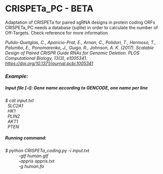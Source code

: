 # CRISPETa_PC - BETA
Adaptation of CRISPETa for paired sgRNA designs in protein coding ORFs\
CRISPETa_PC needs a database (sqlite) in order to calculate the number of Off-Targets. Check reference for more information


<i>Pulido-Quetglas, C., Aparicio-Prat, E., Arnan, C., Polidori, T., Hermoso, T., Palumbo, E., Ponomarenko, J., Guigo, R., Johnson, A. K. (2017). Scalable Design of Paired CRISPR Guide RNAs for Genomic Deletion. PLOS Computational Biology, 13(3), e1005341. https://doi.org/10.1371/journal.pcbi.1005341


### Example:
##### Input file [-i]: Gene name according to GENCODE, one name per line
$ cat input.txt\
&nbsp;&nbsp;SLC2A1\
&nbsp;&nbsp;HK1\
&nbsp;&nbsp;PLIN2\
&nbsp;&nbsp;AKT1\
&nbsp;&nbsp;PTEN

##### Running command:
$ python CRISPETa_coding.py -i input.txt\
&nbsp;&nbsp;&nbsp;&nbsp;&nbsp;&nbsp;&nbsp;&nbsp;&nbsp;&nbsp;&nbsp;-gtf human.gtf\
&nbsp;&nbsp;&nbsp;&nbsp;&nbsp;&nbsp;&nbsp;&nbsp;&nbsp;&nbsp;&nbsp;-appris appris.txt\
&nbsp;&nbsp;&nbsp;&nbsp;&nbsp;&nbsp;&nbsp;&nbsp;&nbsp;&nbsp;&nbsp;-g human.fa

